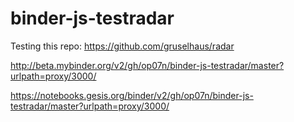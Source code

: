 # binder-js-testradar


Testing this repo:    https://github.com/gruselhaus/radar



http://beta.mybinder.org/v2/gh/op07n/binder-js-testradar/master?urlpath=proxy/3000/

https://notebooks.gesis.org/binder/v2/gh/op07n/binder-js-testradar/master?urlpath=proxy/3000/
